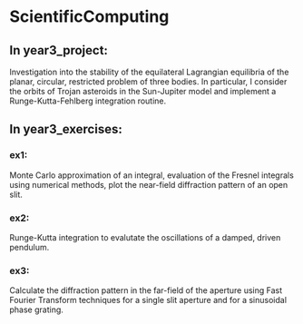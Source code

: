 # ScientificComputing
## In year3_project: <br /> 
Investigation into the stability of the equilateral Lagrangian equilibria of the planar, circular, restricted problem of three bodies. In particular, I consider the orbits of Trojan asteroids in the Sun-Jupiter model and implement a Runge-Kutta-Fehlberg integration routine.

## In year3_exercises: <br />
### ex1: 
Monte Carlo approximation of an integral, evaluation of the Fresnel integrals using numerical methods, plot the near-field diffraction pattern of an open slit.
### ex2: 
Runge-Kutta integration to evalutate the oscillations of a damped, driven pendulum.
### ex3: 
Calculate the diffraction pattern in the far-field of the aperture using Fast Fourier Transform techniques for a single slit aperture and for a sinusoidal phase grating.

